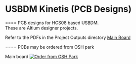 # USBDM Kinetis (PCB Designs)
====
PCB designs for HCS08 based USBDM.  
These are Altium designer projects.  

Refer to the PDFs in the Project Outputs directory 
<a href="https://github.com/podonoghue/usbdm-kinetis/blob/master/Hardware/USBDM_HCS08/Project%20Outputs%20for%20USBDM_Kinetis/USBDM_Kinetis.PDF">Main Board</img></a>

====
PCBs may be ordered from OSH park

Main board
<a href="https://oshpark.com/shared_projects/afln7kTK"><img src="https://oshpark.com/assets/badge-5b7ec47045b78aef6eb9d83b3bac6b1920de805e9a0c227658eac6e19a045b9c.png" alt="Order from OSH Park"></img></a>